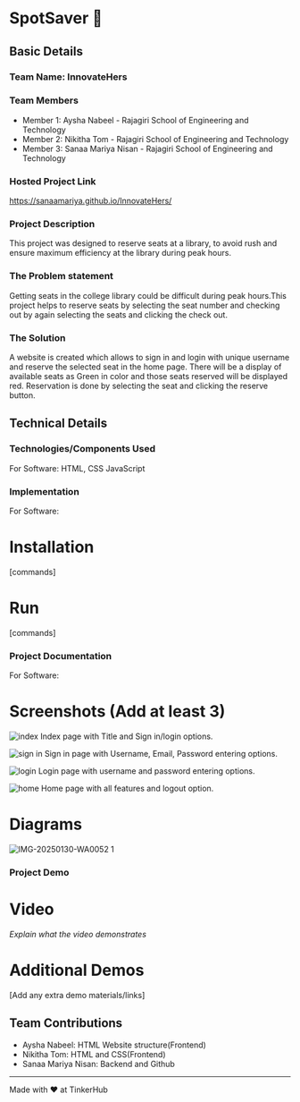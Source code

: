 # SpotSaver 🎯


## Basic Details
### Team Name: InnovateHers


### Team Members
- Member 1: Aysha Nabeel       - Rajagiri School of Engineering and Technology
- Member 2: Nikitha Tom        - Rajagiri School of Engineering and Technology
- Member 3: Sanaa Mariya Nisan - Rajagiri School of Engineering and Technology

### Hosted Project Link
https://sanaamariya.github.io/InnovateHers/

### Project Description
This project was designed to reserve seats at a library, to avoid rush and ensure maximum efficiency at the library during peak hours.

### The Problem statement
Getting seats in the college library could be difficult during peak hours.This project helps to reserve seats by selecting the seat number and checking out by again selecting the seats and clicking the check out.

### The Solution
A website is created which allows to sign in and login with unique username and reserve the selected seat in the home page. There will be a display of available seats as Green in color and those seats reserved will be displayed red. Reservation is done by selecting the seat and clicking the reserve button. 

## Technical Details
### Technologies/Components Used
For Software:
HTML, CSS
JavaScript


### Implementation
For Software:
# Installation
[commands]

# Run
[commands]

### Project Documentation
For Software:

# Screenshots (Add at least 3)
![index](https://github.com/user-attachments/assets/2078e8f7-7002-49de-819e-a6d342e3f459)
Index page with Title and Sign in/login options.

![sign in](https://github.com/user-attachments/assets/a83ddfbb-05e6-436f-bb72-1b8d7ca437db)
Sign in page with Username, Email, Password entering options.

![login](https://github.com/user-attachments/assets/07cca079-edb0-4035-9931-c2f5c49b8e9f)
Login page with username and password entering options.

![home](https://github.com/user-attachments/assets/04f419b2-d605-47b3-a369-7c3d2833dcdd)
Home page with all features and logout option.

# Diagrams
![IMG-20250130-WA0052 1](https://github.com/user-attachments/assets/b8546445-90d0-4747-9254-5cd07a626131)




### Project Demo
# Video

*Explain what the video demonstrates*

# Additional Demos
[Add any extra demo materials/links]

## Team Contributions
- Aysha Nabeel: HTML Website structure(Frontend)
- Nikitha Tom: HTML and CSS(Frontend)
- Sanaa Mariya Nisan: Backend and Github

---
Made with ❤️ at TinkerHub
